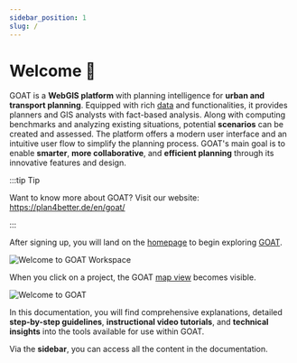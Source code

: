 ```yaml
---
sidebar_position: 1
slug: /
---
```


# Welcome 👋

GOAT is a **WebGIS platform** with planning intelligence for **urban and transport planning**. Equipped with rich [data](../data/data_basis.md) and functionalities, it provides planners and GIS analysts with fact-based analysis. Along with computing benchmarks and analyzing existing situations, potential **scenarios** can be created and assessed. The platform offers a modern user interface and an intuitive user flow to simplify the planning process. GOAT's main goal is to enable **smarter**, **more collaborative**, and **efficient planning** through its innovative features and design.

:::tip Tip

Want to know more about GOAT? Visit our website: https://plan4better.de/en/goat/

:::

After signing up, you will land on the [homepage](../workspace/home.md) to begin exploring [GOAT](https://goat.plan4better.de/login). 

![Welcome to GOAT Workspace](/img/workspace/home/home_general.png "Geo Open Accessibility Tool - GOAT- Workspace")

When you click on a project, the GOAT [map view](../map/interface_overview.md) becomes visible.

![Welcome to GOAT](/img/welcome/welcome_2.png "Geo Open Accessibility Tool - GOAT")


In this documentation, you will find comprehensive explanations, detailed **step-by-step guidelines**, **instructional video tutorials**, and **technical insights** into the tools available for use within GOAT.

Via the **sidebar**, you can access all the content in the documentation.
